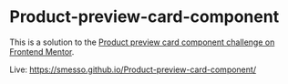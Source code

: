 # Product-preview-card-component

This is a solution to the [Product preview card component challenge on Frontend Mentor](https://www.frontendmentor.io/challenges/product-preview-card-component-GO7UmttRfa).

Live: https://smesso.github.io/Product-preview-card-component/
